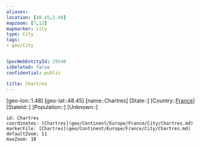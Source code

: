 ```yaml
---
aliases: 
location: [48.45,1.48]
mapzoom: [7,12] 
mapmarker: city 
type: City
tags:
- geo/City


SpocWebEntityId: 29548
isDeleted: false
confidential: public

title: Chartres
---
```

[geo-lon::1.48]
[geo-lat::48.45]
[name::Chartres]
[State::]
[Country::[France](geo/Continent/Europe/France.md)]
[StateId::]
[Population::]
[Unknown::]


```leaflet
id: Chartres
coordinates: [Chartres](geo/Continent/Europe/France/City/Chartres.md)
markerFile: [Chartres](geo/Continent/Europe/France/City/Chartres.md)
defaultZoom: 11 
maxZoom: 18
```


